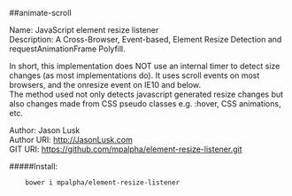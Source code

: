 ##animate-scroll

Name: JavaScript element resize listener  
Description: A Cross-Browser, Event-based, Element Resize Detection and requestAnimationFrame Polyfill.  

In short, this implementation does NOT use an internal timer to detect size changes (as most implementations do). It uses scroll events on most browsers, and the onresize event on IE10 and below.  
The method used not only detects javascript generated resize changes but also changes made from CSS pseudo classes e.g. :hover, CSS animations, etc.  

Author: Jason Lusk  
Author URI: http://JasonLusk.com  
GIT URI: https://github.com/mpalpha/element-resize-listener.git  

#####Install:
```Batchfile
    bower i mpalpha/element-resize-listener
```

